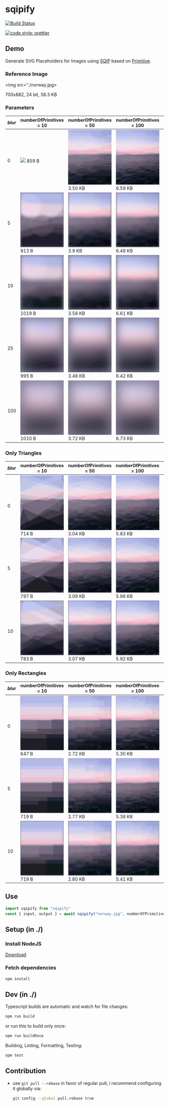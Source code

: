 # sqipify

[![Build Status](https://travis-ci.com/ltetzlaff/sqipify.svg?token=<token>&branch=master)](https://travis-ci.com/ltetzlaff/sqipify)

[![code style: prettier](https://img.shields.io/badge/code_style-prettier-ff69b4.svg?style=flat-square)](https://github.com/prettier/prettier)

## Demo

Generate SVG Placeholders for Images using [SQIP](https://github.com/technopagan/sqip) based on [Primitive](https://github.com/fogleman/primitive).

### Reference Image

<img src="./norway.jpg>

700x882, 24 bit, 58.3 KB

### Parameters

| *blur* | numberOfPrimitives = 10 | numberOfPrimitives = 50 | numberOfPrimitives = 100 | numberOfPrimitives = 500 |
|--------|-----------------------------------------------|------------------------------------------------|-------------------------------------------------|--------------------------------------------------|
| 0      | <img src="test-results/p10b0m0.svg"> 859 B    | <img src="test-results/p50b0m0.svg"> 3.50 KB   | <img src="test-results/p100b0m0.svg"> 6.59 KB   | <img src="test-results/p500b0m0.svg"> 37.52 KB   |
| 5      | <img src="test-results/p10b5m0.svg"> 913 B    | <img src="test-results/p50b5m0.svg"> 3.9 KB   | <img src="test-results/p100b5m0.svg"> 6.48 KB   | <img src="test-results/p500b5m0.svg"> 37.93 KB   |
| 10     | <img src="test-results/p10b10m0.svg"> 1019 B  | <img src="test-results/p50b10m0.svg"> 3.58 KB  | <img src="test-results/p100b10m0.svg"> 6.61 KB  | <img src="test-results/p500b10m0.svg"> 38.13 KB  |
| 25     | <img src="test-results/p10b25m0.svg"> 995 B   | <img src="test-results/p50b25m0.svg"> 3.48 KB  | <img src="test-results/p100b25m0.svg"> 6.42 KB  | <img src="test-results/p500b25m0.svg"> 37.88 KB  |
| 100    | <img src="test-results/p10b100m0.svg"> 1010 B | <img src="test-results/p50b100m0.svg"> 3.72 KB | <img src="test-results/p100b100m0.svg"> 6.73 KB | <img src="test-results/p500b100m0.svg"> 38.01 KB |

### Only Triangles

| *blur* | numberOfPrimitives = 10 | numberOfPrimitives = 50 | numberOfPrimitives = 100 | numberOfPrimitives = 500 |
|--------|--------------------------------------------|----------------------------------------------|-----------------------------------------------|------------------------------------------------|
| 0      | <img src="test-results/p10b0m1.svg"> 714 B | <img src="test-results/p50b0m1.svg"> 3.04 KB | <img src="test-results/p100b0m1.svg"> 5.83 KB | <img src="test-results/p500b0m1.svg"> 28.32 KB |
| 5      | <img src="test-results/p10b5m1.svg"> 797 B | <img src="test-results/p50b5m1.svg"> 3.09 KB | <img src="test-results/p100b5m1.svg"> 5.98 KB | <img src="test-results/p500b5m1.svg"> 28.17 KB |
| 10     | <img src="test-results/p10b10m1.svg"> 783 B | <img src="test-results/p50b10m1.svg"> 3.07  KB | <img src="test-results/p100b10m1.svg"> 5.92 KB | <img src="test-results/p500b10m1.svg"> 28.21 KB |

### Only Rectangles

| *blur* | numberOfPrimitives = 10 | numberOfPrimitives = 50 | numberOfPrimitives = 100 | numberOfPrimitives = 500 |
|--------|--------------------------------------------|----------------------------------------------|-----------------------------------------------|------------------------------------------------|
| 0      | <img src="test-results/p10b0m2.svg"> 647 B | <img src="test-results/p50b0m2.svg"> 2.72 KB | <img src="test-results/p100b0m2.svg"> 5.30 KB | <img src="test-results/p500b0m2.svg"> 25.95 KB |
| 5      | <img src="test-results/p10b5m2.svg"> 719 B | <img src="test-results/p50b5m2.svg"> 2.77 KB | <img src="test-results/p100b5m2.svg"> 5.38 KB | <img src="test-results/p500b5m2.svg"> 26.06 KB |
| 10     | <img src="test-results/p10b10m2.svg"> 719 B | <img src="test-results/p50b10m2.svg"> 2.80 KB | <img src="test-results/p100b10m2.svg"> 5.41 KB | <img src="test-results/p500b10m2.svg"> 26.02 KB |

## Use

```ts
import sqipify from "sqipify"
const { input, output } = await sqipify("norway.jpg", numberOfPrimitives, blur, mode)
```

## Setup (in ./)

### Install NodeJS

[Download](https://nodejs.org/en/download/current/)

### Fetch dependencies

```bash
npm install
```

## Dev (in ./)

Typescript builds are automatic and watch for file changes:
```bash
npm run build
```

or run this to build only once:
```bash
npm run buildOnce
```

Building, Linting, Formatting, Testing:
```bash
npm test
```

## Contribution

- use `git pull --rebase` in favor of regular pull, i recommend configuring it globally via:
  ```bash
  git config --global pull.rebase true
  ```
